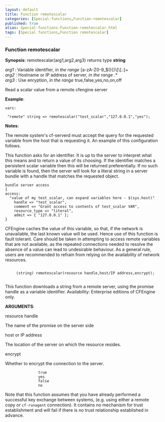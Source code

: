 ```yaml
---
layout: default
title: Function remotescalar
categories: [Special-functions,Function-remotescalar]
published: true
alias: Special-functions-Function-remotescalar.html
tags: [Special functions,Function remotescalar]
---
```


### Function remotescalar

**Synopsis**: remotescalar(arg1,arg2,arg3) returns type **string**

  
 *arg1* : Variable identifier, *in the range*
[a-zA-Z0-9\_\$(){}\\[\\].:]+   
 *arg2* : Hostname or IP address of server, *in the range* .\*   
 *arg3* : Use enryption, *in the range* true,false,yes,no,on,off   

Read a scalar value from a remote cfengine server

**Example**:  
   

```cf3
vars:

 "remote" string => remotescalar("test_scalar","127.0.0.1","yes");
```

**Notes**:  
   
 The remote system's cf-serverd must accept the query for the requested
variable from the host that is requesting it. An example of this
configuration follows.

This function asks for an identifier. It is up to the server to
interpret what this means and to return a value of its choosing. If the
identifier matches a persistent scalar variable then this will be
returned preferentially. If no such variable is found, then the server
will look for a literal string in a server bundle with a handle that
matches the requested object.

```cf3
bundle server access
{
access:
  "value of my test_scalar, can expand variables here - $(sys.host)"
    handle => "test_scalar",
    comment => "Grant access to contents of test_scalar VAR",
    resource_type => "literal",
    admit => { "127.0.0.1" };
}
```

CFEngine caches the value of this variable, so that, if the network is
unavailable, the last known value will be used. Hence use of this
function is fault tolerant. Care should be taken in attempting to access
remote variables that are not available, as the repeated connections
needed to resolve the absence of a value can lead to undesirable
behaviour. As a general rule, users are recommended to refrain from
relying on the availability of network resources.

```cf3
     
     (string) remotescalar(resource handle,host/IP address,encrypt);
     
```

This function downloads a string from a remote server, using the promise
handle as a variable identifier. Availability: Enterprise editions of
CFEngine only.

**ARGUMENTS**:

resource handle

The name of the promise on the server side   

host or IP address

The location of the server on which the resource resides.   

encrypt

Whether to encrypt the connection to the server.

```cf3
               true
               yes
               false
               no
```

Note that this function assumes that you have already performed a
successful key exchange between systems, (e.g. using either a remote
copy or `cf-runagent` connection). It contains no mechanism for trust
establishment and will fail if there is no trust relationship
established in advance.
